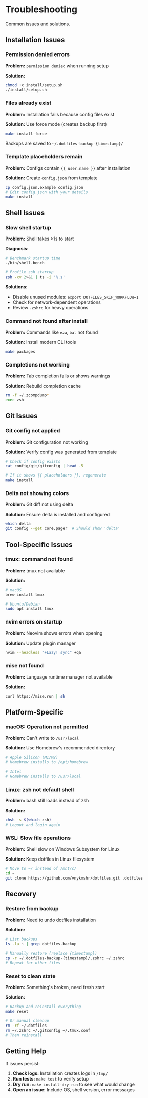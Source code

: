 # Troubleshooting

Common issues and solutions.

## Installation Issues

### Permission denied errors

**Problem:** `permission denied` when running setup

**Solution:**

```bash
chmod +x install/setup.sh
./install/setup.sh
```

### Files already exist

**Problem:** Installation fails because config files exist

**Solution:** Use force mode (creates backup first)

```bash
make install-force
```

Backups are saved to `~/.dotfiles-backup-{timestamp}/`

### Template placeholders remain

**Problem:** Configs contain `{{ user.name }}` after installation

**Solution:** Create `config.json` from template

```bash
cp config.json.example config.json
# Edit config.json with your details
make install
```

## Shell Issues

### Slow shell startup

**Problem:** Shell takes >1s to start

**Diagnosis:**

```bash
# Benchmark startup time
./bin/shell-bench

# Profile zsh startup
zsh -xv 2>&1 | ts -i '%.s'
```

**Solutions:**

- Disable unused modules: `export DOTFILES_SKIP_WORKFLOW=1`
- Check for network-dependent operations
- Review `.zshrc` for heavy operations

### Command not found after install

**Problem:** Commands like `eza`, `bat` not found

**Solution:** Install modern CLI tools

```bash
make packages
```

### Completions not working

**Problem:** Tab completion fails or shows warnings

**Solution:** Rebuild completion cache

```bash
rm -f ~/.zcompdump*
exec zsh
```

## Git Issues

### Git config not applied

**Problem:** Git configuration not working

**Solution:** Verify config was generated from template

```bash
# Check if config exists
cat config/git/gitconfig | head -5

# If it shows {{ placeholders }}, regenerate
make install
```

### Delta not showing colors

**Problem:** Git diff not using delta

**Solution:** Ensure delta is installed and configured

```bash
which delta
git config --get core.pager  # Should show 'delta'
```

## Tool-Specific Issues

### tmux: command not found

**Problem:** tmux not available

**Solution:**

```bash
# macOS
brew install tmux

# Ubuntu/Debian
sudo apt install tmux
```

### nvim errors on startup

**Problem:** Neovim shows errors when opening

**Solution:** Update plugin manager

```bash
nvim --headless "+Lazy! sync" +qa
```

### mise not found

**Problem:** Language runtime manager not available

**Solution:**

```bash
curl https://mise.run | sh
```

## Platform-Specific

### macOS: Operation not permitted

**Problem:** Can't write to `/usr/local`

**Solution:** Use Homebrew's recommended directory

```bash
# Apple Silicon (M1/M2)
# Homebrew installs to /opt/homebrew

# Intel
# Homebrew installs to /usr/local
```

### Linux: zsh not default shell

**Problem:** bash still loads instead of zsh

**Solution:**

```bash
chsh -s $(which zsh)
# Logout and login again
```

### WSL: Slow file operations

**Problem:** Shell slow on Windows Subsystem for Linux

**Solution:** Keep dotfiles in Linux filesystem

```bash
# Move to ~/ instead of /mnt/c/
cd ~
git clone https://github.com/vnykmshr/dotfiles.git .dotfiles
```

## Recovery

### Restore from backup

**Problem:** Need to undo dotfiles installation

**Solution:**

```bash
# List backups
ls -la ~ | grep dotfiles-backup

# Manually restore (replace {timestamp})
cp -r ~/.dotfiles-backup-{timestamp}/.zshrc ~/.zshrc
# Repeat for other files
```

### Reset to clean state

**Problem:** Something's broken, need fresh start

**Solution:**

```bash
# Backup and reinstall everything
make reset

# Or manual cleanup
rm -rf ~/.dotfiles
rm ~/.zshrc ~/.gitconfig ~/.tmux.conf
# Then reinstall
```

## Getting Help

If issues persist:

1. **Check logs:** Installation creates logs in `/tmp/`
2. **Run tests:** `make test` to verify setup
3. **Dry run:** `make install-dry-run` to see what would change
4. **Open an issue:** Include OS, shell version, error messages
